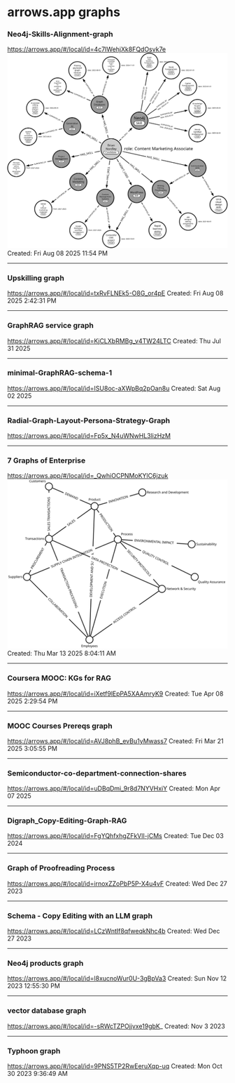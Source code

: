 # arrows.app graphs

### Neo4j-Skills-Alignment-graph
https://arrows.app/#/local/id=4c7IWehjXk8FQdOsvk7e
![Neo4j-Skills-Alignment-graph](./Neo4j-Skills-Alignment-graph.svg)
Created: Fri Aug 08 2025 11:54 PM

---

### Upskilling graph
https://arrows.app/#/local/id=txRvFLNEk5-O8G_or4pE
Created: Fri Aug 08 2025 2:42:31 PM

---

### GraphRAG service graph
https://arrows.app/#/local/id=KjCLXbRMBg_v4TW24LTC
Created: Thu Jul 31 2025

---

### minimal-GraphRAG-schema-1
https://arrows.app/#/local/id=ISU8oc-aXWpBq2pOan8u
Created: Sat Aug 02 2025

---

### Radial-Graph-Layout-Persona-Strategy-Graph
https://arrows.app/#/local/id=Fp5x_N4uWNwHL3lizHzM

---

### 7 Graphs of Enterprise
https://arrows.app/#/local/id=_QwhiOCPNMoKYlC6jzuk
![7 Graphs of Enterprise](https://raw.githubusercontent.com/zxc23425/samples/b47fab8284f3ce8b5a0735213564f318266c1367/graphs/7-Graphs-of-Enterprise.svg)
Created: Thu Mar 13 2025 8:04:11 AM

---

### Coursera MOOC: KGs for RAG
https://arrows.app/#/local/id=iXetf9lEpPA5XAAmryK9
Created: Tue Apr 08 2025 2:29:54 PM

---

### MOOC Courses Prereqs graph
https://arrows.app/#/local/id=AVJ8phB_evBu1yMwass7
Created: Fri Mar 21 2025 3:05:55 PM

---

### Semiconductor-co-department-connection-shares
https://arrows.app/#/local/id=uDBqDmi_9r8d7NYVHxiY
Created: Mon Apr 07 2025

---

### Digraph_Copy-Editing-Graph-RAG
https://arrows.app/#/local/id=FgYQhfxhgZFkVlI-jCMs
Created: Tue Dec 03 2024

---

### Graph of Proofreading Process
https://arrows.app/#/local/id=irnoxZZoPbP5P-X4u4vF
Created: Wed Dec 27 2023

---

### Schema - Copy Editing with an LLM graph
https://arrows.app/#/local/id=LCzWntIf8qfweqkNhc4b
Created: Wed Dec 27 2023

---

### Neo4j products graph
https://arrows.app/#/local/id=l8xucnoWur0U-3gBpVa3
Created: Sun Nov 12 2023 12:55:30 PM

---

### vector database graph
https://arrows.app/#/local/id=-sRWcTZPOjjvxe19gbK_
Created: Nov 3 2023

---

### Typhoon graph
https://arrows.app/#/local/id=9PNS5TP2RwEeruXqp-uq
Created: Mon Oct 30 2023 9:36:49 AM
